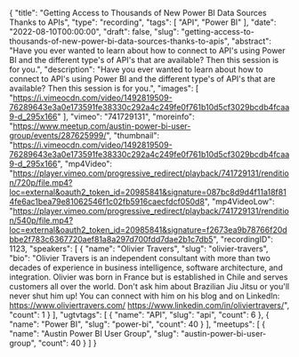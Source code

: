{
  "title": "Getting Access to Thousands of New Power BI Data Sources Thanks to APIs",
  "type": "recording",
  "tags": [
    "API",
    "Power BI"
  ],
  "date": "2022-08-10T00:00:00",
  "draft": false,
  "slug": "getting-access-to-thousands-of-new-power-bi-data-sources-thanks-to-apis",
  "abstract": "Have you ever wanted to learn about how to connect to API's using Power BI and the different type's of API's that are available? Then this session is for you.",
  "description": "Have you ever wanted to learn about how to connect to API's using Power BI and the different type's of API's that are available? Then this session is for you.",
  "images": [
    "https://i.vimeocdn.com/video/1492819509-76289643e3a0e173591fe38330c292a4c249fe0f761b10d5cf3029bcdb4fcaa9-d_295x166"
  ],
  "vimeo": "741729131",
  "moreinfo": "https://www.meetup.com/austin-power-bi-user-group/events/287625999/",
  "thumbnail": "https://i.vimeocdn.com/video/1492819509-76289643e3a0e173591fe38330c292a4c249fe0f761b10d5cf3029bcdb4fcaa9-d_295x166",
  "mp4Video": "https://player.vimeo.com/progressive_redirect/playback/741729131/rendition/720p/file.mp4?loc=external&oauth2_token_id=20985841&signature=087bc8d9d4f11a18f814fe6ac1bea79e81062546f1c02fb5916caecfdcf050d8",
  "mp4VideoLow": "https://player.vimeo.com/progressive_redirect/playback/741729131/rendition/540p/file.mp4?loc=external&oauth2_token_id=20985841&signature=f2673ea9b78766f20dbbe2f783c6367720aef81a8a297d700fdd7dae2b1c7db5",
  "recordingID": 1123,
  "speakers": [
    {
      "name": "Olivier Travers",
      "slug": "olivier-travers",
      "bio": "Olivier Travers is an independent consultant with more than two decades of experience in business intelligence, software architecture, and integration. Olivier was born in France but is established in Chile and serves customers all over the world. Don't ask him about Brazilian Jiu Jitsu or you'll never shut him up!  You can connect with him on his blog and on LinkedIn: https://www.oliviertravers.com/ https://www.linkedin.com/in/oliviertravers/",
      "count": 1
    }
  ],
  "ugtvtags": [
    {
      "name": "API",
      "slug": "api",
      "count": 6
    },
    {
      "name": "Power BI",
      "slug": "power-bi",
      "count": 40
    }
  ],
  "meetups": [
    {
      "name": "Austin Power BI User Group",
      "slug": "austin-power-bi-user-group",
      "count": 40
    }
  ]
}